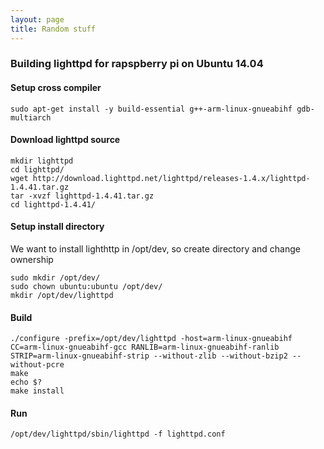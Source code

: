 ```yaml
---
layout: page
title: Random stuff
---
```


### Building lighttpd for rapspberry pi on Ubuntu 14.04

#### Setup cross compiler
```
sudo apt-get install -y build-essential g++-arm-linux-gnueabihf gdb-multiarch
```

#### Download lighttpd source
```
mkdir lighttpd
cd lighttpd/
wget http://download.lighttpd.net/lighttpd/releases-1.4.x/lighttpd-1.4.41.tar.gz
tar -xvzf lighttpd-1.4.41.tar.gz
cd lighttpd-1.4.41/
```

#### Setup install directory
We want to install lighthttp in /opt/dev, so create directory and change ownership

```
sudo mkdir /opt/dev/
sudo chown ubuntu:ubuntu /opt/dev/
mkdir /opt/dev/lighttpd
```

#### Build
```
./configure -prefix=/opt/dev/lighttpd -host=arm-linux-gnueabihf CC=arm-linux-gnueabihf-gcc RANLIB=arm-linux-gnueabihf-ranlib STRIP=arm-linux-gnueabihf-strip --without-zlib --without-bzip2 --without-pcre
make
echo $?
make install
```

#### Run
```
/opt/dev/lighttpd/sbin/lighttpd -f lighttpd.conf
```
